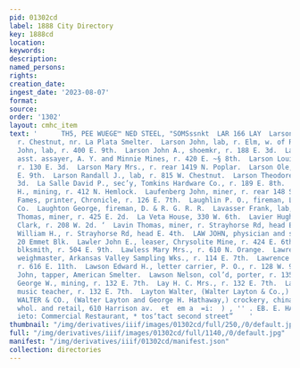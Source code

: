 ```yaml
---
pid: 01302cd
label: 1888 City Directory
key: 1888cd
location: 
keywords: 
description: 
named_persons: 
rights: 
creation_date: 
ingest_date: '2023-08-07'
format: 
source: 
order: '1302'
layout: cmhc_item
text: '      TH5, PEE WUEGE™ NED STEEL, "SOMSssnkt  LAR 166 LAY  Larson John, lab,
  r. Chestnut, nr. La Plata Smelter.  Larson John, lab, r. Elm, w. of R. R. track.  Larson
  John, lab, r. 400 E. 9th.  Larson John A., shoemkr, r. 188 E. 3d.  Larson John G.,
  asst. assayer, A. Y. and Minnie Mines, r. 420 E. ~§ 8th.  Larson Louis J., miner,
  r. 130 E. 3d.  Larson Mary Mrs., r. rear 1419 N. Poplar.  Larson Ole, lab, r. 400
  E. 9th.  Larson Randall J., lab, r. 815 W. Chestnut.  Larson Theodore, r. 1244 E.
  3d.  La Salle David P., sec’y, Tomkins Hardware Co., r. 189 E. 8th.  Lathrop Freeman
  H., mining, r. 412 N. Hemlock.  Laufenberg John, miner, r. rear 148 S. Toledo av.  Laughlin
  Fames, printer, Chronicle, r. 126 E. 7th.  Laughlin P. O., fireman, Lee Basin Mining
  Co.  Laughton George, fireman, D. & R. G. R. R.  Lavasser Frank, lab, American Smelter.  Laverick
  Thomas, miner, r. 425 E. 2d.  La Veta House, 330 W. 6th.  Lavier Hugh, clk, J. D.
  Clark, r. 208 W. 2d. ‘  Lavin Thomas, miner, r. Strayhorse Rd, head E. 4th.  Lavin
  William H., r. Strayhorse Rd, head E. 4th.  LAW JOHN, physician and surgeon, room
  20 Emmet Blk.  Lawler John E., leaser, Chrysolite Mine, r. 424 E. 6th.  Lawler Patrick,
  blksmith, r. 504 E. 9th.  Lawless Mary Mrs., r. 610 N. Orange.  Lawrence Geno S.,
  weighmaster, Arkansas Valley Sampling Wks., r. 114 E. 7th.  Lawrence William H.,
  r. 616 E. 11th.  Lawson Edward H., letter carrier, P. O., r. 128 W. 9th.  Lawson
  John, tapper, American Smelter.  Lawson Nelson, col’d, porter, r. 135 W. 2d.  Lay
  George W., mining, r. 132 E. 7th.  Lay H. C. Mrs., r. 132 E. 7th.  Lay William F.,
  music teacher, r. 132 E. 7th.  Layton Walter, (Walter Layton & Co.,) r. 114 E. 7th.  LAYTON
  WALTER & CO., (Walter Layton and George H. Hathaway,) crockery, china and glassware,
  whol. and retail, 610 Harrison av.  et  em a  =i:  ) , '' . EB. E. HAYHURST, Pr
  ieto: Commercial Restaurant, * tos‘tact second street”    '
thumbnail: "/img/derivatives/iiif/images/01302cd/full/250,/0/default.jpg"
full: "/img/derivatives/iiif/images/01302cd/full/1140,/0/default.jpg"
manifest: "/img/derivatives/iiif/01302cd/manifest.json"
collection: directories
---
```

